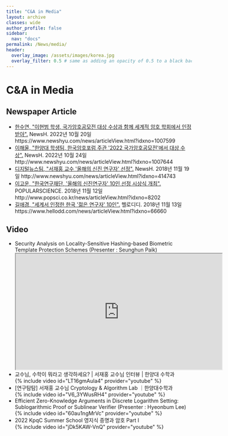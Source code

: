```yaml
---
title: "C&A in Media"
layout: archive
classes: wide
author_profile: false
sidebar:
  nav: "docs"
permalink: /News/media/
header:
  overlay_image: /assets/images/korea.jpg
  overlay_filter: 0.5 # same as adding an opacity of 0.5 to a black background
---
```

# C&A in Media
## Newspaper Article 
<ul type="disc">
    <li>
        <A href= "https://www.newshyu.com/news/articleView.html?idxno=1007599">한수연, "이현범 학생, 국가암호공모전 대상 수상과 함께 세계적 암호 학회에서 인정 받아".</A> NewsH. 2022년 10월 20일 https://www.newshyu.com/news/articleView.html?idxno=1007599
    </li>  
    <li>
         <A href= "http://www.newshyu.com/news/articleView.html?idxno=1007644">이해울, "한양대 학생팀, 한국암호포럼 주관 '2022 국가암호공모전'에서 대상 수상".</A> NewsH. 2022년 10월 24일 http://www.newshyu.com/news/articleView.html?idxno=1007644
    </li> 
    <li>
         <A href= "http://www.newshyu.com/news/articleView.html?idxno=414743">디지털뉴스팀, "서재홍 교수 '올해의 신진 연구자' 선정".</A> NewsH. 2018년 11월 19일 http://www.newshyu.com/news/articleView.html?idxno=414743
    </li> 
    <li>
         <A href= "http://www.popsci.co.kr/news/articleView.html?idxno=8202 ">이고운, "한국연구재단, '올해의 신진연구자' 10인 선정 시상식 개최".</A> POPULARSCIENCE. 2018년 11월 12일 http://www.popsci.co.kr/news/articleView.html?idxno=8202 
    </li>
    <li>
         <A href= "https://www.hellodd.com/news/articleView.html?idxno=66660">길애경, "세계서 인정한 한국 '젊은 연구자' 10인".</A> 헬로디디. 2018년 11월 13일 https://www.hellodd.com/news/articleView.html?idxno=66660
    </li>  
</ul>

## Video
<ul type="disc">
    <li>
        Security Analysis on Locality-Sensitive Hashing-based Biometric Template Protection Schemes (Presenter : Seunghun Paik)
    </li>
    <iframe width="560" height="315" src="https://bmvc2022.mpi-inf.mpg.de/BMVC2023/0535_video.mp4"></iframe>
    <li>
        교수님, 수학이 뭐라고 생각하세요? | 서재홍 교수님 인터뷰 | 한양대 수학과 
    </li>
    {% include video id="LT16gmAula4" provider="youtube" %}  
    <li>
       [연구탐탐] 서재홍 교수님 Cryptology & Algorithm Lab ｜한양대수학과
    </li>
    {% include video id="V6_3YWusRH4" provider="youtube" %}  
    <li>
        Efficient Zero-Knowledge Arguments in Discrete Logarithm Setting: Sublogarithmic Proof or Sublinear Verifier (Presenter : Hyeonbum Lee)
    </li>
    {% include video id="60au1ngMrVc" provider="youtube" %}  
    <li>
        2022 KpqC Summer School 영지식 증명과 암호 Part I
    </li>
    {% include video id="jDk5KAW-VnQ" provider="youtube" %}  
</ul>
